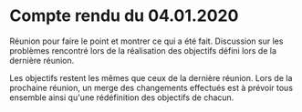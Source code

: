 # Compte rendu du 04.01.2020 #  
  
Réunion pour faire le point et montrer ce qui a été fait. Discussion sur les problèmes rencontré lors de la réalisation des objectifs défini lors de la dernière réunion.

Les objectifs restent les mêmes que ceux de la dernière réunion. Lors de la prochaine réunion, un merge des changements effectués est à prévoir tous ensemble ainsi qu'une rédéfinition des objectifs de chacun. 